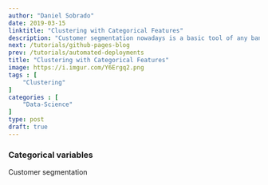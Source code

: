 ```yaml
---
author: "Daniel Sobrado"
date: 2019-03-15
linktitle: "Clustering with Categorical Features"
description: "Customer segmentation nowadays is a basic tool of any bank, you want to classify your customers naturally and understand how cluster shift and evolve in time. We'll find insights about our customer base, groups of clients that share common traits and deserve special attention from the relationship managers, to build tailored strategies for the most attractive segments."
next: /tutorials/github-pages-blog
prev: /tutorials/automated-deployments
title: "Clustering with Categorical Features"
image: https://i.imgur.com/Y6Ergq2.png
tags : [
    "Clustering"
]
categories : [
    "Data-Science"
]
type: post
draft: true
---
```


### Categorical variables

Customer segmentation 


